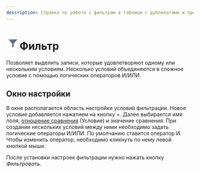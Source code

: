 ```yaml
---
description: Справка по работе с фильтром в таблице с дубликатами и противоречиями в Loginom. Выделение записей. Настройка фильтрации.
---
```

# ![](./../../images/icons/common/toolbar-controls/filter_default.svg)Фильтр

Позволяет выделить записи, которые удовлетворяют одному или нескольким условиям. Несколько условий объединяются в сложное условие с помощью логических операторов И/ИЛИ.

## Окно настройки

В окне располагается область настройки условий фильтрации. Новое условие добавляется нажатием на кнопку +. Далее выбирается имя поля, [отношение сравнения](./../../processors/transformation/row-filter/filtering-criteria.md) (Условие) и значение сравнения. При создании нескольких условий между ними необходимо задать логические операторы И/ИЛИ. По умолчанию ставится оператор И. Чтобы изменить оператор, необходимо кликнуть по нему левой кнопкой мыши.

После установки настроек фильтрации нужно нажать кнопку *Фильтровать*.